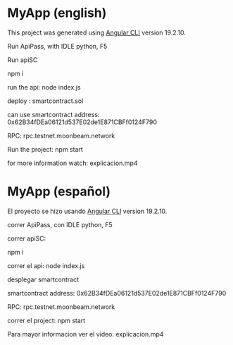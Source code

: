 # MyApp (english)

This project was generated using [Angular CLI](https://github.com/angular/angular-cli) version 19.2.10.

Run ApiPass, with IDLE python, F5

Run apiSC

npm i

run the api: node index.js

deploy : smartcontract.sol

can use smartcontract address: 0x62B34fDEa06121d537E02de1E871CBFf0124F790

RPC: rpc.testnet.moonbeam.network

Run the project: npm start

for more information watch: explicacion.mp4

# MyApp (español)

El proyecto se hizo usando [Angular CLI](https://github.com/angular/angular-cli) version 19.2.10.

correr ApiPass, con IDLE python, F5

correr apiSC:

npm i

correr el api: node index.js

desplegar smartcontract

smartcontract address: 0x62B34fDEa06121d537E02de1E871CBFf0124F790

RPC: rpc.testnet.moonbeam.network

correr el project: npm start

Para mayor informacion ver el video: explicacion.mp4
